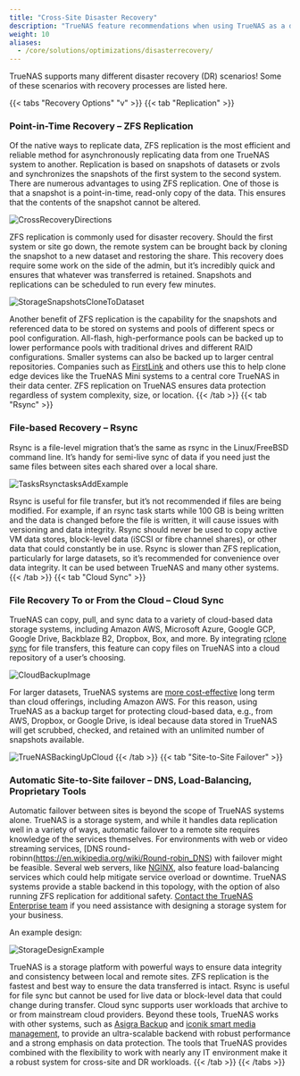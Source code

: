 ```yaml
---
title: "Cross-Site Disaster Recovery"
description: "TrueNAS feature recommendations when using TrueNAS as a disaster recovery solution."
weight: 10
aliases:
  - /core/solutions/optimizations/disasterrecovery/
---
```


TrueNAS supports many different disaster recovery (DR) scenarios!
Some of these scenarios with recovery processes are listed here.

{{< tabs "Recovery Options" "v" >}}
{{< tab "Replication" >}}
### Point-in-Time Recovery – ZFS Replication

Of the native ways to replicate data, ZFS replication is the most efficient and reliable method for asynchronously replicating data from one TrueNAS system to another. Replication is based on snapshots of datasets or zvols and synchronizes the snapshots of the first system to the second system. There are numerous advantages to using ZFS replication. One of those is that a snapshot is a point-in-time, read-only copy of the data. This ensures that the contents of the snapshot cannot be altered.

![CrossRecoveryDirections](/images/Solutions/CrossRecoveryDirections.png)

ZFS replication is commonly used for disaster recovery.
Should the first system or site go down, the remote system can be brought back by cloning the snapshot to a new dataset and restoring the share.
This recovery does require some work on the side of the admin, but it’s incredibly quick and ensures that whatever was transferred is retained.
Snapshots and replications can be scheduled to run every few minutes.

![StorageSnapshotsCloneToDataset](/images/CORE/Storage/StorageSnapshotsCloneToDataset.png "Cloning a Snapshot")

Another benefit of ZFS replication is the capability for the snapshots and referenced data to be stored on systems and pools of different specs or pool configuration. All-flash, high-performance pools can be backed up to lower performance pools with traditional drives and different RAID configurations. Smaller systems can also be backed up to larger central repositories. Companies such as [FirstLink](https://www.ixsystems.com/Firstlink_CaseStudy_PDF) and others use this to help clone edge devices like the TrueNAS Mini systems to a central core TrueNAS in their data center. ZFS replication on TrueNAS ensures data protection regardless of system complexity, size, or location.
{{< /tab >}}
{{< tab "Rsync" >}}
### File-based Recovery – Rsync

Rsync is a file-level migration that’s the same as rsync in the Linux/FreeBSD command line. It’s handy for semi-live sync of data if you need just the same files between sites each shared over a local share.

![TasksRsynctasksAddExample](/images/CORE/Tasks/TasksRsynctasksAddExample.png "Example Rsync Task")

Rsync is useful for file transfer, but it’s not recommended if files are being modified. For example, if an rsync task starts while 100 GB is being written and the data is changed before the file is written, it will cause issues with versioning and data integrity. Rsync should never be used to copy active VM data stores, block-level data (iSCSI or fibre channel shares), or other data that could constantly be in use. Rsync is slower than ZFS replication, particularly for large datasets, so it’s recommended for convenience over data integrity. It can be used between TrueNAS and many other systems.
{{< /tab >}}
{{< tab "Cloud Sync" >}}
### File Recovery To or From the Cloud – Cloud Sync

TrueNAS can copy, pull, and sync data to a variety of cloud-based data storage systems, including Amazon AWS, Microsoft Azure, Google GCP, Google Drive, Backblaze B2, Dropbox, Box, and more. By integrating [rclone sync](https://rclone.org/commands/rclone_sync/) for file transfers, this feature can copy files on TrueNAS into a cloud repository of a user’s choosing.

![CloudBackupImage](/images/Solutions/CloudBackupImage.png)

For larger datasets, TrueNAS systems are [more cost-effective](https://www.ixsystems.com/blog/private-cloud-truenas/) long term than cloud offerings, including Amazon AWS. For this reason, using TrueNAS as a backup target for protecting cloud-based data, e.g., from AWS, Dropbox, or Google Drive, is ideal because data stored in TrueNAS will get scrubbed, checked, and retained with an unlimited number of snapshots available.

![TrueNASBackingUpCloud](/images/Solutions/TrueNASBackingUpCloud.png)
{{< /tab >}}
{{< tab "Site-to-Site Failover" >}}

### Automatic Site-to-Site failover – DNS, Load-Balancing, Proprietary Tools

Automatic failover between sites is beyond the scope of TrueNAS systems alone. TrueNAS is a storage system, and while it handles data replication well in a variety of ways, automatic failover to a remote site requires knowledge of the services themselves. For environments with web or video streaming services, [DNS round-robinn(https://en.wikipedia.org/wiki/Round-robin_DNS) with failover might be feasible. Several web servers, like [NGINX](https://docs.nginx.com/nginx/admin-guide/load-balancer/http-load-balancer/), also feature load-balancing services which could help mitigate service overload or downtime. TrueNAS systems provide a stable backend in this topology, with the option of also running ZFS replication for additional safety. [Contact the TrueNAS Enterprise team](https://www.truenas.com/get-quote/) if you need assistance with designing a storage system for your business.

An example design:

![StorageDesignExample](/images/Solutions/StorageDesignExample.png "Example Storage Design")

TrueNAS is a storage platform with powerful ways to ensure data integrity and consistency between local and remote sites. ZFS replication is the fastest and best way to ensure the data transferred is intact. Rsync is useful for file sync but cannot be used for live data or block-level data that could change during transfer. Cloud sync supports user workloads that archive to or from mainstream cloud providers. Beyond these tools, TrueNAS works with other systems, such as [Asigra Backup](https://www.asigra.com/) and [iconik smart media management](https://iconik.io/), to provide an ultra-scalable backend with robust performance and a strong emphasis on data protection. The tools that TrueNAS provides combined with the flexibility to work with nearly any IT environment make it a robust system for cross-site and DR workloads.
{{< /tab >}}
{{< /tabs >}}
